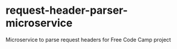 # request-header-parser-microservice
Microservice to parse request headers for Free Code Camp project
